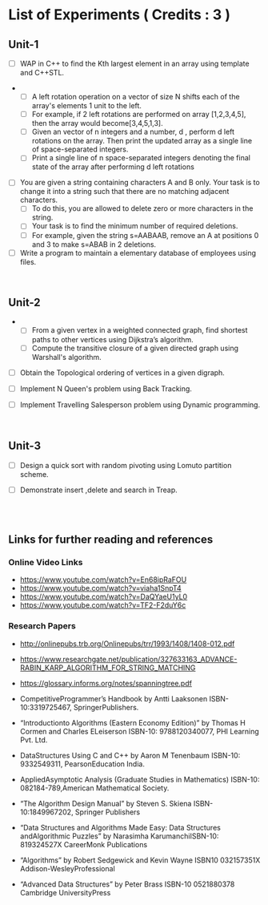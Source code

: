 # List of Experiments ( Credits : 3 )

## Unit-1

- [ ] WAP in C++ to find the Kth largest element in an array using template and C++STL.

-  
  - [ ] A left rotation operation on a vector of size N shifts each of the array's elements 1 unit to the left.
  - [ ] For example, if 2 left rotations are performed on array [1,2,3,4,5], then the array would become[3,4,5,1,3].  
  - [ ] Given an vector of n integers and a number, d , perform d left rotations on the array. Then print the updated array as a single line of space-separated integers.  
  - [ ] Print a single line of n space-separated integers denoting the final state of the array after performing d left rotations

- [ ] You are given a string containing characters A and B only. Your task is to change it into a string such that there are no matching adjacent characters.  
  - [ ] To do this, you are allowed to delete zero or more characters in the string.  
  - [ ] Your task is to find the minimum number of required deletions.  
  - [ ] For example, given the string s=AABAAB, remove an A at positions 0 and 3 to make s=ABAB in 2 deletions.

- [ ] Write a program to maintain a elementary database of employees using files.

</br>  

## Unit-2

-
  - [ ] From a given vertex in a weighted connected graph, find shortest paths to other vertices using Dijkstra’s algorithm.  
  - [ ] Compute the transitive closure of a given directed graph using Warshall's algorithm.

- [ ] Obtain the Topological ordering of vertices in a given digraph.

- [ ] Implement N Queen's problem using Back Tracking.

- [ ] Implement Travelling Salesperson problem using Dynamic programming.

</br>  

## Unit-3

- [ ] Design a quick sort with random pivoting using Lomuto partition scheme.

- [ ] Demonstrate insert ,delete and search in Treap.

</br>  
</br>  

## Links for further reading and references

### Online Video Links

- <https://www.youtube.com/watch?v=En68ipRaFOU>
- <https://www.youtube.com/watch?v=viaha1SnpT4>
- <https://www.youtube.com/watch?v=DaQYaeU1yL0>
- <https://www.youtube.com/watch?v=TF2-F2duY6c>

### Research Papers

- <http://onlinepubs.trb.org/Onlinepubs/trr/1993/1408/1408-012.pdf>
- <https://www.researchgate.net/publication/327633163_ADVANCE-RABIN_KARP_ALGORITHM_FOR_STRING_MATCHING>
- <https://glossary.informs.org/notes/spanningtree.pdf>

- CompetitiveProgrammer’s Handbook by Antti Laaksonen ISBN-10:3319725467, SpringerPublishers.

- “Introductionto Algorithms (Eastern Economy Edition)” by Thomas H Cormen and Charles ELeiserson ISBN-10: 9788120340077, PHI Learning Pvt. Ltd.

- DataStructures Using C and C++ by Aaron M Tenenbaum ISBN-10: 9332549311, PearsonEducation India.

- AppliedAsymptotic Analysis (Graduate Studies in Mathematics) ISBN-10: 082184-789,American Mathematical Society.

- “The Algorithm Design Manual” by Steven S. Skiena ISBN-10:1849967202, Springer Publishers

- “Data Structures and Algorithms Made Easy: Data Structures andAlgorithmic Puzzles” by Narasimha KarumanchiISBN-10: ‎819324527X CareerMonk Publications

- “Algorithms” by Robert Sedgewick and Kevin Wayne ISBN10 032157351X Addison-WesleyProfessional

- “Advanced Data Structures” by Peter Brass ISBN-10 0521880378 Cambridge UniversityPress
